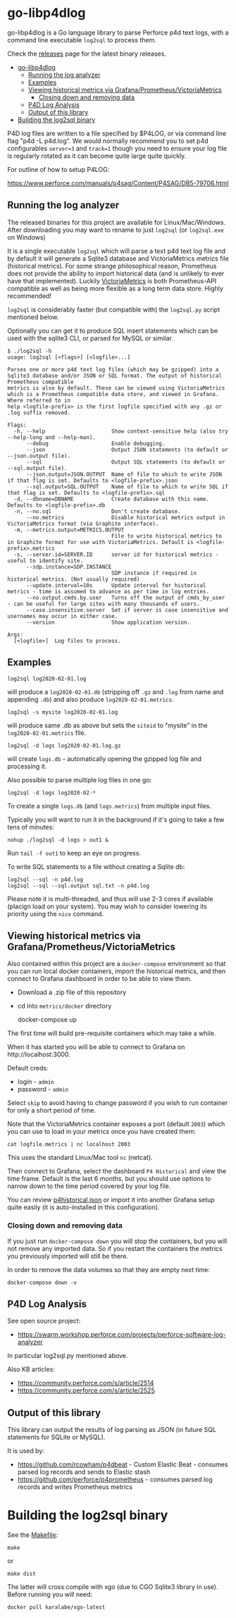 # go-libp4dlog

go-libp4dlog is a Go language library to parse Perforce p4d text logs, with a command line executable `log2sql` to process them.

Check the [releases](releases) page for the latest binary releases.

- [go-libp4dlog](#go-libp4dlog)
  - [Running the log analyzer](#running-the-log-analyzer)
  - [Examples](#examples)
  - [Viewing historical metrics via Grafana/Prometheus/VictoriaMetrics](#viewing-historical-metrics-via-grafanaprometheusvictoriametrics)
    - [Closing down and removing data](#closing-down-and-removing-data)
  - [P4D Log Analysis](#p4d-log-analysis)
  - [Output of this library](#output-of-this-library)
- [Building the log2sql binary](#building-the-log2sql-binary)

P4D log files are written to a file specified by $P4LOG, or via command line flag "p4d -L p4d.log". We would normally 
recommend you to set p4d configurables `server=3` and `track=1` though you need to ensure your log file is regularly rotated as it can become quite large quite quickly.

For outline of how to setup P4LOG:

https://www.perforce.com/manuals/p4sag/Content/P4SAG/DB5-79706.html

## Running the log analyzer

The released binaries for this project are available for Linux/Mac/Windows. After downloading you may want to rename to just `log2sql` (or `log2sql.exe` on Windows)

It is a single executable `log2sql` which will parse a text p4d text log file and by default it will generate a Sqlite3 
database and VictoriaMetrics metrics file (historical metrics). 
For some strange philosophical reason, Prometheus does not provide the ability to import historical data (and is unlikely to ever
have that implemented). Luckily [VictoriaMetrics](https://victoriametrics.com/) is both Prometheus-API compatible as well as being 
more flexible as a long term data store. Highly recommended! 

`log2sql` is considerably faster (but compatible with) the `log2sql.py` script mentioned below.

Optionally you can get it to produce SQL insert statements which can be used with the sqlite3 CLI, or parsed for MySQL or similar.

```
$ ./log2sql -h
usage: log2sql [<flags>] [<logfile>...]

Parses one or more p4d text log files (which may be gzipped) into a Sqlite3 database and/or JSON or SQL format. The output of historical Prometheus compatible
metrics is also by default. These can be viewed using VictoriaMetrics which is a Prometheus compatible data store, and viewed in Grafana. Where referred to in
help <logfile-prefix> is the first logfile specified with any .gz or .log suffix removed.

Flags:
  -h, --help                     Show context-sensitive help (also try --help-long and --help-man).
      --debug                    Enable debugging.
      --json                     Output JSON statements (to default or --json.output file).
      --sql                      Output SQL statements (to default or --sql.output file).
      --json.output=JSON.OUTPUT  Name of file to which to write JSON if that flag is set. Defaults to <logfile-prefix>.json
      --sql.output=SQL.OUTPUT    Name of file to which to write SQL if that flag is set. Defaults to <logfile-prefix>.sql
  -d, --dbname=DBNAME            Create database with this name. Defaults to <logfile-prefix>.db
  -n, --no.sql                   Don't create database.
      --no.metrics               Disable historical metrics output in VictoriaMetrics format (via Graphite interface).
  -m, --metrics.output=METRICS.OUTPUT  
                                 File to write historical metrics to in Graphite format for use with VictoriaMetrics. Default is <logfile-prefix>.metrics
  -s, --server.id=SERVER.ID      server id for historical metrics - useful to identify site.
      --sdp.instance=SDP.INSTANCE  
                                 SDP instance if required in historical metrics. (Not usually required)
      --update.interval=10s      Update interval for historical metrics - time is assumed to advance as per time in log entries.
      --no.output.cmds.by.user   Turns off the output of cmds_by_user - can be useful for large sites with many thousands of users.
      --case.insensitive.server  Set if server is case insensitive and usernames may occur in either case.
      --version                  Show application version.

Args:
  [<logfile>]  Log files to process.
```

## Examples

    log2sql log2020-02-01.log

will produce a `log2020-02-01.db` (stripping off `.gz` and `.log` from name and appending `.db`) and also produce `log2020-02-01.metrics`.

    log2sql -s mysite log2020-02-01.log

will produce same .db as above but sets the `siteid` to "mysite" in the `log2020-02-01.metrics` file.

    log2sql -d logs log2020-02-01.log.gz

will create `logs.db` - automatically opening the gzipped log file and processing it.

Also possible to parse multiple log files in one go:

    log2sql -d logs log2020-02-*

To create a single `logs.db` (and `logs.metrics`) from multiple input files.

Typically you will want to run it in the background if it's going to take a few tens of minutes:

    nohup ./log2sql -d logs > out1 &

Run `tail -f out1` to keep an eye on progress.

To write SQL statements to a file without creating a Sqlite db:

    log2sql --sql -n p4d.log
    log2sql --sql --sql.output sql.txt -n p4d.log

Please note it is multi-threaded, and thus will use 2-3 cores if available (placign load on your system). You may wish to consider 
lowering its priority using the `nice` command.

## Viewing historical metrics via Grafana/Prometheus/VictoriaMetrics

Also contained within this project are a `docker-compose` environment so that you can run local docker containers, import the historical
metrics, and then connect to Grafana dashboard in order to be able to view them.

* Download a .zip file of this repository
* cd into `metrics/docker` directory

    docker-compose up

The first time will build pre-requisite containers which may take a while.

When it has started you will be able to connect to Grafana on http://localhost:3000.

Default creds:
* login - `admin`
* password - `admin`

Select `skip` to avoid having to change password if you wish to run container for only a short period of time.

Note that the VictoriaMetrics container exposes a port (default `2003`) which you can use to load in your metrics once you have created them:

    cat logfile.metrics | nc localhost 2003

This uses the standard Linux/Mac tool `nc` (netcat).

Then connect to Grafana, select the dashboard `P4 Historical` and view the time frame. Default is the last 6 months, but you should 
use options to narrow down to the time period covered by your log file.

You can review [p4historical.json](dashboards/p4historical.json) or import it into another Grafana setup quite easily (it is auto-installed in this configuration).

### Closing down and removing data

If you just run `docker-compose down` you will stop the containers, but you will not remove any imported data. So if you restart the containers
the metrics you previously imported will still be there.

In order to remove the data volumes so that they are empty next time:

    docker-compose down -v

## P4D Log Analysis

See open source project:

* https://swarm.workshop.perforce.com/projects/perforce-software-log-analyzer

In particular log2sql.py mentioned above.

Also KB articles:

* https://community.perforce.com/s/article/2514
* https://community.perforce.com/s/article/2525

## Output of this library

This library can output the results of log parsing as JSON (in future SQL statements for SQLite or MySQL).

It is used by:

* https://github.com/rcowham/p4dbeat - Custom Elastic Beat - consumes parsed log records and sends to Elastic stash
* https://github.com/perforce/p4prometheus - consumes parsed log records and writes Prometheus metrics

# Building the log2sql binary

See the [Makefile](cmd/log2sql/Makefile):

    make
or

    make dist

The latter will cross compile with xgo (due to CGO Sqlite3 library in use). Before running you will need:

    docker pull karalabe/xgo-latest
